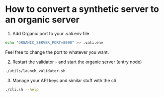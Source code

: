 
# How to convert a synthetic server to an organic server

1. Add Organic port to your .vali.env file
```bash
echo "ORGANIC_SERVER_PORT=8090" >> .vali.env
```

Feel free to change the port to whatever you want.

2. Restart the validator - and start the organic server (entry node)
```bash
./utils/launch_validator.sh
```

3. Manage your API keys and similar stuff with the cli
```bash
./cli.sh --help
```